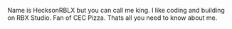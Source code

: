 Name is HecksonRBLX but you can call me king.
I like coding and building on RBX Studio.
Fan of CEC Pizza.
Thats all you need to know about me.
